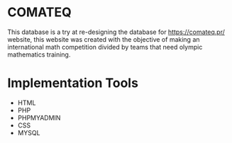 # COMATEQ
This database is a try at re-designing the database for https://comateq.pr/ website, this website was created with the objective of making an international math competition divided by teams that need olympic mathematics training.

# Implementation Tools
* HTML
* PHP
* PHPMYADMIN
* CSS
* MYSQL

